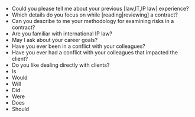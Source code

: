 - Could you please tell me about your previous [law,IT,IP law] experience?
- Which details do you focus on while [reading|reviewing] a contract?
- Can you describe to me your methodology for examining risks in a contract?
- Are you familiar with international IP law?
- May I ask about your career goals?
- Have you ever been in a conflict with your colleagues? 
- Have you ever had a conflict with your colleagues that impacted the client?
- Do you like dealing directly with clients?
- Is 
- Would 
- Will 
- Did 
- Were
- Does
- Should
